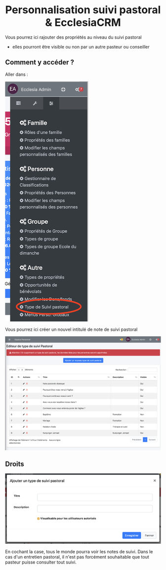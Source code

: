 # <center><big>Personnalisation suivi pastoral & Ecclesia**CRM** </big></center>

Vous pourrez ici rajouter des propriétés au niveau du suivi pastoral

- elles pourront être visible ou non par un autre pasteur ou conseiller

## Comment y accéder ?

Aller dans :

![Screenshot](../../../img/pastoralcare/pastoralcare_settings1.png)

Vous pourrez ici créer un nouvel intitulé de note de suivi pastoral

![Screenshot](../../../img/pastoralcare/pastoralcare_settings2.png)


## Droits

![Screenshot](../../../img/pastoralcare/pastoralcare_settings3.png)

En cochant la case, tous le monde pourra voir les notes de suivi. Dans le cas d'un entretien pastoral, il n'est pas forcément souhaitable que tout pasteur puisse consulter tout suivi.
